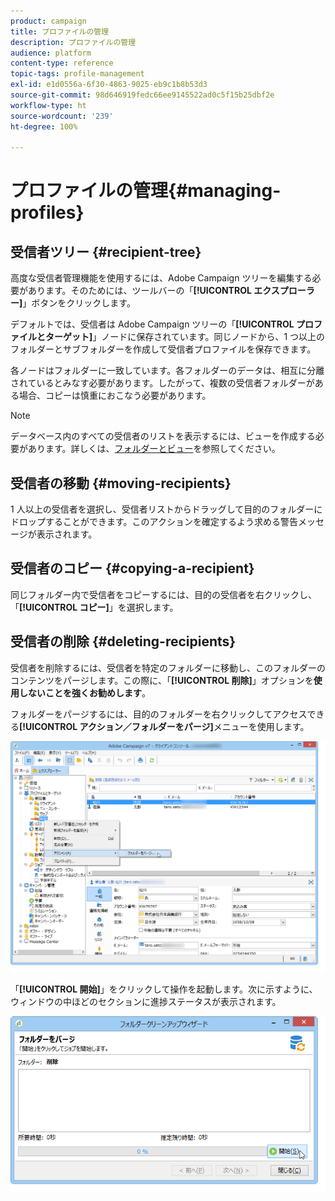 ```yaml
---
product: campaign
title: プロファイルの管理
description: プロファイルの管理
audience: platform
content-type: reference
topic-tags: profile-management
exl-id: e1d0556a-6f30-4863-9025-eb9c1b8b53d3
source-git-commit: 98d646919fedc66ee9145522ad0c5f15b25dbf2e
workflow-type: ht
source-wordcount: '239'
ht-degree: 100%

---
```


# プロファイルの管理{#managing-profiles}

## 受信者ツリー {#recipient-tree}

高度な受信者管理機能を使用するには、Adobe Campaign ツリーを編集する必要があります。そのためには、ツールバーの「**[!UICONTROL エクスプローラー]**」ボタンをクリックします。

デフォルトでは、受信者は Adobe Campaign ツリーの「**[!UICONTROL プロファイルとターゲット]**」ノードに保存されています。同じノードから、1 つ以上のフォルダーとサブフォルダーを作成して受信者プロファイルを保存できます。

各ノードはフォルダーに一致しています。各フォルダーのデータは、相互に分離されているとみなす必要があります。したがって、複数の受信者フォルダーがある場合、コピーは慎重におこなう必要があります。

>[!NOTE]
>
>データベース内のすべての受信者のリストを表示するには、ビューを作成する必要があります。詳しくは、[フォルダーとビュー](../../platform/using/access-management-folders.md)を参照してください。

## 受信者の移動 {#moving-recipients}

1 人以上の受信者を選択し、受信者リストからドラッグして目的のフォルダーにドロップすることができます。このアクションを確定するよう求める警告メッセージが表示されます。

## 受信者のコピー {#copying-a-recipient}

同じフォルダー内で受信者をコピーするには、目的の受信者を右クリックし、「**[!UICONTROL コピー]**」を選択します。

## 受信者の削除 {#deleting-recipients}

受信者を削除するには、受信者を特定のフォルダーに移動し、このフォルダーのコンテンツをパージします。この際に、「**[!UICONTROL 削除]**」オプションを&#x200B;**使用しないことを強くお勧めします**。

フォルダーをパージするには、目的のフォルダーを右クリックしてアクセスできる&#x200B;**[!UICONTROL アクション／フォルダーをパージ]**&#x200B;メニューを使用します。

![](assets/s_ncs_user_purge_folder.png)

「**[!UICONTROL 開始]**」をクリックして操作を起動します。次に示すように、ウィンドウの中ほどのセクションに進捗ステータスが表示されます。

![](assets/s_ncs_user_purge_folder_start.png)
